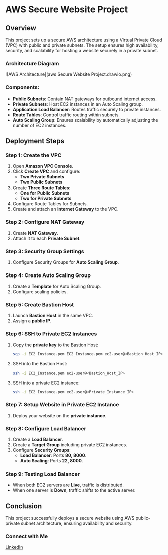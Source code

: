 # AWS Secure Website Project

## Overview
This project sets up a secure AWS architecture using a Virtual Private Cloud (VPC) with public and private subnets. The setup ensures high availability, security, and scalability for hosting a website securely in a private subnet.

### Architecture Diagram
![AWS Architecture](aws Secure Website Project.drawio.png)

### Components:
- **Public Subnets**: Contain NAT gateways for outbound internet access.
- **Private Subnets**: Host EC2 instances in an Auto Scaling group.
- **Application Load Balancer**: Routes traffic securely to private instances.
- **Route Tables**: Control traffic routing within subnets.
- **Auto Scaling Group**: Ensures scalability by automatically adjusting the number of EC2 instances.

## Deployment Steps

### Step 1: Create the VPC
1. Open **Amazon VPC Console**.
2. Click **Create VPC** and configure:
   - **Two Private Subnets**
   - **Two Public Subnets**
3. Create **Three Route Tables**:
   - **One for Public Subnets**
   - **Two for Private Subnets**
4. Configure Route Tables for Subnets.
5. Create and attach an **Internet Gateway** to the VPC.

### Step 2: Configure NAT Gateway
1. Create **NAT Gateway**.
2. Attach it to each **Private Subnet**.

### Step 3: Security Group Settings
1. Configure Security Groups for **Auto Scaling Group**.

### Step 4: Create Auto Scaling Group
1. Create a **Template** for Auto Scaling Group.
2. Configure scaling policies.

### Step 5: Create Bastion Host
1. Launch **Bastion Host** in the same VPC.
2. Assign a **public IP**.

### Step 6: SSH to Private EC2 Instances
1. Copy the **private key** to the Bastion Host:
   ```sh
   scp -i EC2_Instance.pem EC2_Instance.pem ec2-user@<Bastion_Host_IP>:/home/ec2-user
   ```
2. SSH into the Bastion Host:
   ```sh
   ssh -i EC2_Instance.pem ec2-user@<Bastion_Host_IP>
   ```
3. SSH into a private EC2 instance:
   ```sh
   ssh -i EC2_Instance.pem ec2-user@<Private_Instance_IP>
   ```

### Step 7: Setup Website in Private EC2 Instance
1. Deploy your website on the **private instance**.

### Step 8: Configure Load Balancer
1. Create a **Load Balancer**.
2. Create a **Target Group** including private EC2 instances.
3. Configure **Security Groups**:
   - **Load Balancer**: Ports **80, 8000**.
   - **Auto Scaling**: Ports **22, 8000**.

### Step 9: Testing Load Balancer
- When both EC2 servers are **Live**, traffic is distributed.
- When one server is **Down**, traffic shifts to the active server.

## Conclusion
This project successfully deploys a secure website using AWS public-private subnet architecture, ensuring availability and security.

### Connect with Me
[LinkedIn](https://www.linkedin.com/in/ajitpal2182/)

